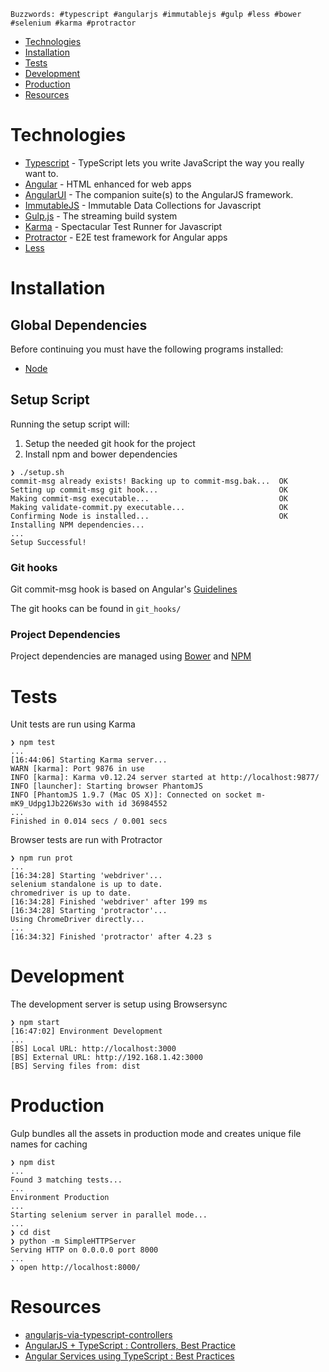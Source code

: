 `Buzzwords: #typescript #angularjs #immutablejs #gulp #less #bower #selenium #karma #protractor`

- [Technologies](#technologies)
- [Installation](#installation)
- [Tests](#tests)
- [Development](#development)
- [Production](#production)
- [Resources](#resources)

# Technologies

- [Typescript](http://www.typescriptlang.org/) - TypeScript lets you write JavaScript the way you really want to.
- [Angular](https://angularjs.org/) - HTML enhanced for web apps
- [AngularUI](http://angular-ui.github.io/) - The companion suite(s) to the AngularJS framework.
- [ImmutableJS](https://github.com/facebook/immutable-js) - Immutable Data Collections for Javascript
- [Gulp.js](http://gulpjs.com/) - The streaming build system
- [Karma](http://karma-runner.github.io/0.12/index.html) - Spectacular Test Runner for Javascript
- [Protractor](https://github.com/angular/protractor) - E2E test framework for Angular apps
- [Less](http://learnboost.github.io/stylus/)

# Installation

## Global Dependencies

Before continuing you must have the following programs installed:

- [Node](http://nodejs.org/)

## Setup Script

Running the setup script will:

1. Setup the needed git hook for the project
2. Install npm and bower dependencies

```
❯ ./setup.sh
commit-msg already exists! Backing up to commit-msg.bak...  OK
Setting up commit-msg git hook...                           OK
Making commit-msg executable...                             OK
Making validate-commit.py executable...                     OK
Confirming Node is installed...                             OK
Installing NPM dependencies...
...
Setup Successful!
```

### Git hooks

Git commit-msg hook is based on Angular's [Guidelines](https://docs.google.com/document/d/1QrDFcIiPjSLDn3EL15IJygNPiHORgU1_OOAqWjiDU5Y/edit#)

The git hooks can be found in `git_hooks/`

### Project Dependencies

Project dependencies are managed using [Bower](http://bower.io/) and [NPM](https://www.npmjs.org/)

# Tests

Unit tests are run using Karma

```
❯ npm test
...
[16:44:06] Starting Karma server...
WARN [karma]: Port 9876 in use
INFO [karma]: Karma v0.12.24 server started at http://localhost:9877/
INFO [launcher]: Starting browser PhantomJS
INFO [PhantomJS 1.9.7 (Mac OS X)]: Connected on socket m-mK9_Udpg1Jb226Ws3o with id 36984552
...
Finished in 0.014 secs / 0.001 secs
```

Browser tests are run with Protractor

```
❯ npm run prot
...
[16:34:28] Starting 'webdriver'...
selenium standalone is up to date.
chromedriver is up to date.
[16:34:28] Finished 'webdriver' after 199 ms
[16:34:28] Starting 'protractor'...
Using ChromeDriver directly...
...
[16:34:32] Finished 'protractor' after 4.23 s

```

# Development

The development server is setup using Browsersync

```
❯ npm start
[16:47:02] Environment Development
...
[BS] Local URL: http://localhost:3000
[BS] External URL: http://192.168.1.42:3000
[BS] Serving files from: dist
```

# Production

Gulp bundles all the assets in production mode and creates unique file names for caching

```
❯ npm dist
...
Found 3 matching tests...
...
Environment Production
...
Starting selenium server in parallel mode...
...
❯ cd dist
❯ python -m SimpleHTTPServer
Serving HTTP on 0.0.0.0 port 8000
...
❯ open http://localhost:8000/
```

# Resources

- [angularjs-via-typescript-controllers](http://kodeyak.wordpress.com/2014/02/12/angularjs-via-typescript-controllers/)
- [AngularJS + TypeScript : Controllers, Best Practice](https://www.youtube.com/watch?v=WdtVn_8K17E)
- [Angular Services using TypeScript : Best Practices](https://www.youtube.com/watch?v=Yis8m3BdnEM)